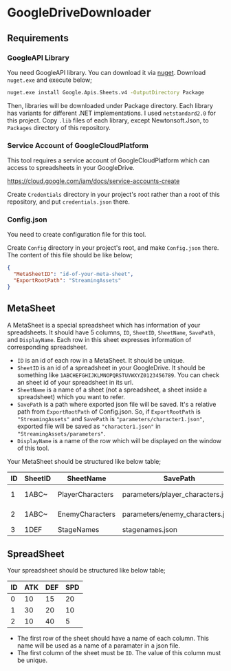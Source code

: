 ﻿# GoogleDriveDownloader

## Requirements

### GoogleAPI Library

You need GoogleAPI library. You can download it via [nuget](https://www.nuget.org/downloads). Download `nuget.exe` and execute below;

```bash
nuget.exe install Google.Apis.Sheets.v4 -OutputDirectory Package
```

Then, libraries will be downloaded under Package directory. Each library has variants for different .NET implementations. I used `netstandard2.0` for this project. Copy `.lib` files of each library, except Newtonsoft.Json, to `Packages` directory of this repository.

### Service Account of GoogleCloudPlatform

This tool requires a service account of GoogleCloudPlatform which can access to spreadsheets in your GoogleDrive.

https://cloud.google.com/iam/docs/service-accounts-create

Create `Credentials` directory in your project's root rather than a root of this repository, and put `credentials.json` there.

### Config.json

You need to create configuration file for this tool.

Create `Config` directory in your project's root, and make `Config.json` there. The content of this file should be like below;

```json
{
  "MetaSheetID": "id-of-your-meta-sheet",
  "ExportRootPath": "StreamingAssets"
}
```

## MetaSheet

A MetaSheet is a special spreadsheet which has information of your spreadsheets. It should have 5 columns, `ID`, `SheetID`, `SheetName`, `SavePath`, and `DisplayName`. Each row in this sheet expresses information of corresponding spreadsheet.

- `ID` is an id of each row in a MetaSheet. It should be unique.
- `SheetID` is an id of a spreadsheet in your GoogleDrive. It should be something like `1ABCHEFGHIJKLMNOPQRSTUVWXYZ0123456789`. You can check an sheet id of your spreadsheet in its url.
- `SheetName` is a name of a sheet (not a spreadsheet, a sheet inside a spreadsheet) which you want to refer.
- `SavePath` is a path where exported json file will be saved. It's a relative path from `ExportRootPath` of Config.json. So, if `ExportRootPath` is `"StreamingAssets"` and `SavePath` is `"parameters/character1.json"`, exported file will be saved as `"character1.json"` in `"StreamingAssets/parameters"`.
- `DisplayName` is a name of the row which will be displayed on the window of this tool.

Your MetaSheet should be structured like below table;

| ID  | SheetID | SheetName        | SavePath                          | DisplayName      |
| --- | ------- | ---------------- | --------------------------------- | ---------------- |
| 1   | 1ABC~   | PlayerCharacters | parameters/player_characters.json | PC Parameters    |
| 2   | 1ABC~   | EnemyCharacters  | parameters/enemy_characters.json  | Enemy Parameters |
| 3   | 1DEF    | StageNames       | stagenames.json                   | Stages           |

## SpreadSheet

Your spreadsheet should be structured like below table;

| ID  | ATK | DEF | SPD |
| --- | --- | --- | --- |
| 0   | 10  | 15  | 20  |
| 1   | 30  | 20  | 10  |
| 2   | 10  | 40  | 5   |

- The first row of the sheet should have a name of each column. This name will be used as a name of a paramater in a json file.
- The first column of the sheet must be `ID`. The value of this column must be unique.
